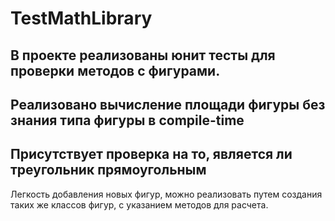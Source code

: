 # TestMathLibrary
В проекте реализованы юнит тесты для проверки методов с фигурами. 
-----
Реализовано вычисление площади фигуры без знания типа фигуры в compile-time
-----
Присутствует проверка на то, является ли треугольник прямоугольным 
-----
Легкость добавления новых фигур, можно реализовать путем создания таких же классов фигур, с указанием методов для расчета.
